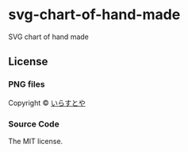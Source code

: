 # svg-chart-of-hand-made

SVG chart of hand made

## License

### PNG files

Copyright &copy; [いらすとや](http://www.irasutoya.com/)

### Source Code

The MIT license.
